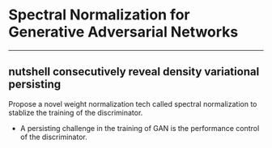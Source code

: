 # Spectral Normalization for Generative Adversarial Networks  
--------------------------
nutshell consecutively reveal density variational persisting 
--------------------------
Propose a novel weight normalization tech called spectral normalization to stablize the training of the discriminator.

* A persisting challenge in the training of GAN is the performance control of the discriminator.
